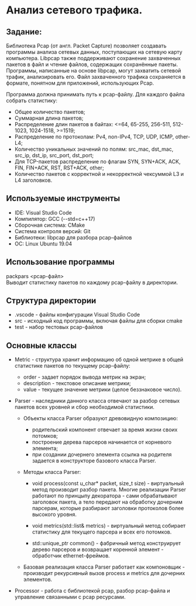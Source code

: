 # Анализ сетевого трафика.

## Задание:
Библиотека Pcap (от англ. Packet Capture) позволяет создавать программы анализа сетевых данных, поступающих на сетевую карту компьютера. Libpcap также поддерживают сохранение захваченных пакетов в файл и чтение файлов, содержащих сохранённые пакеты. Программы, написанные на основе libpcap, могут захватить сетевой трафик, анализировать его. Файл захваченного трафика сохраняется в формате, понятном для приложений, использующих Pcap.

Программа должна принимать путь к pcap-файлу. Для каждого файла собрать статистику:
* Общее количество пакетов;
* Суммарная длина пакетов;
* Распределение длин пакетов в байтах: <=64, 65-255, 256-511, 512-1023, 1024-1518, \>=1519;
* Распределение по протоколам: Pv4, non-IPv4, TCP, UDP, ICMP, other-L4;
* Количество уникальных значений по полям: src_mac, dst_mac, src_ip, dst_ip, src_port, dst_port;
* Для TCP-пакетов pаспределение по флагам SYN, SYN+ACK, ACK, FIN, FIN+ACK, RST, RST+ACK, other;
* Количество пакетов с корректной и некорректной чексуммой L3 и L4 заголовков.

## Используемые инструменты
- IDE: Visual Studio Code
- Компилятор: GCC (--std=c++17)
- Сборочная система: CMake
- Система контроля версий: Git
- Библиотеки: libpcap для разбора pcap-файлов
- ОС: Linux Ubuntu 19.04

## Использование программы
packpars <pcap-файл>   
Выводит статистику пакетов по каждому pcap-файлу в директории.

## Структура директории
- .vscode - файлы конфигурации Visual Studio Code
- src - исходный код программы, включая файлы для сборки cmake
- test - набор тестовых pcap-файлов

## Основные классы

- Metric - структура хранит информацию об одной метрике в общей статистике
пакетов по текущему pcap-файлу:
    - order - задает порядок вывода метрик на экран;
    - description - текстовое описание метрики;
    - value - текущее значение метрики (целое беззнаковое число).

- Parser - наследники данного класса отвечают за разбор сетевых пакетов
всех уровней и сбор необходимой статистики.

    * Объекты класса Parser образуют древовидную композицию:
        - родительский компонент отвечает за время жизни своих потомков;
        - построение дерева парсеров начинается от корневого элемента;
        - при создании дочернего элемента ссылка на родителя задается в конструкторе базового класса Parser.
        
    * Методы класса Parser:
    
        - void process(const u_char* packet, size_t size) - виртуальный метод 
        производит разбор пакета. Многие реализации Parser работают по принцыпу декоратора - сами
        обрабатывают заголовок пакета, а тело передают на обработку дочерним парсерам, которые
        разбирают заголовки протоколов более высокого уровня.
        
        - void metrics(std::list<Metric>& metrics) - виртуальный метод собирает статистику
        для текущего парсера и всех его потомков.
        
        - std::unique_ptr<Parser> common() - фабричный метод конструирует дерево парсеров и
        возвращает коренной элемент - обработчик ethernet-фреймов.
        
    * Базовая реализация класса Parser работает как компоновщик - 
    производит рекурсивный вызов process и metrics для дочерних элементов.
    
- Processor - работа с библиотекой pcap, разбор pcap-файла и управление связанными с pcap ресурсами.

